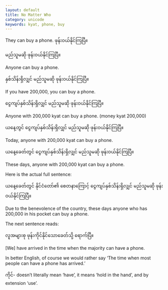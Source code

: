 ```yaml
---
layout: default
title: No Matter Who
category: unicode
keywords: kyat, phone, buy
---
```


<p>They can buy a phone.  <span class='mm3'>ဖုန်းဝယ်နိုင်ကြပြီ။</span></p>
<p class="hide-trigger"><span class='mm3'>မည်သူမဆို ဖုန်းဝယ်နိုင်ကြပြီ။</span></p>
<p class='hide-this'>Anyone can buy a phone.</p>

<p class="hide-trigger"><span class='mm3'>နှစ်သိန်းရှိလျှင် မည်သူမဆို ဖုန်းဝယ်နိုင်ကြပြီ။</span></p>
<p class='hide-this'>If you have 200,000, you can buy a phone.</p>

<p class="hide-trigger"><span class='mm3'>ငွေကျပ်နှစ်သိန်းရှိလျှင် မည်သူမဆို ဖုန်းဝယ်နိုင်ကြပြီ။</span></p>
<p class='hide-this'>Anyone with 200,000 kyat can buy a phone. (money kyat 200,000)</p>

<p class="hide-trigger"><span class='mm3'>ယနေ့တွင် ငွေကျပ်နှစ်သိန်းရှိလျှင် မည်သူမဆို ဖုန်းဝယ်နိုင်ကြပြီ။</span></p>
<p class='hide-this'>Today, anyone with 200,000 kyat can buy a phone.</p>

<p class="hide-trigger"><span class='mm3'>ယနေ့ခေတ်တွင် ငွေကျပ်နှစ်သိန်းရှိလျှင် မည်သူမဆို ဖုန်းဝယ်နိုင်ကြပြီ။</span></p>
<p class='hide-this'>These days, anyone with 200,000 kyat can buy a phone.</p>

<p>Here is the actual full sentence:</p>
<p class="hide-trigger"><span class='mm3'>ယနေ့ခေတ်တွင် နိုင်ငံတော်၏ စေတနာကြောင့် ငွေကျပ်နှစ်သိန်းရှိလျှင် မည်သူမဆို ဖုန်းဝယ်နိုင်ကြပြီ။</span></p>
<p class='hide-this'>Due to the benevolence of the country, these days anyone who has 200,000 in his pocket can buy a phone.</p>

<p>The next sentence reads:</p>
<p class="hide-trigger"><span class='mm3'>လူအများစု ဖုန်းကိုင်နိုင်သောခေတ်သို့ ရောက်ပြီ။</span></p>
<p class='hide-this'>[We] have arrived in the time when the majority can have a phone.</p>

<p>In better English, of course we would rather say ‘The time when most people can have a phone has arrived.’</p>
<p><span class='mm3'>ကိုင်</span>- doesn’t literally mean ‘have’, it means ‘hold in the hand’, and by extension ‘use’.</p>
